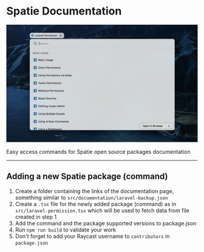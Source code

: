 # Spatie Documentation

![Raycast Spatie Open Source Packages Documentation](./assets/raycast-spatie-documentation-extension.png)

Easy access commands for Spatie open source packages documentation

---

## Adding a new Spatie package (command)

1. Create a folder containing the links of the documentation page, something similar to `src/documentation/laravel-backup.json`
2. Create a `.tsx` file for the newly added package (command) as in `src/laravel-permission.tsx` which will be used to fetch data from file created in step 1
3. Add the command and the package supported versions to package.json
4. Run `npm run build` to validate your work
5. Don't forget to add your Raycast username to `contributors` in `package.json`
